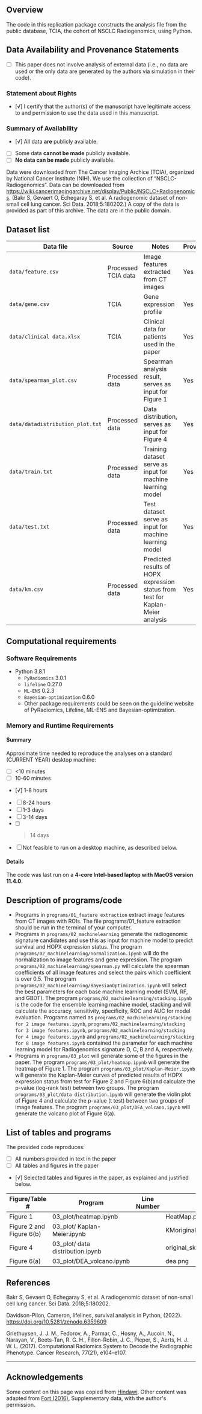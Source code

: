 Overview
--------

The code in this replication package constructs the analysis file from the public database, TCIA, the cohort of NSCLC Radiogenomics, using Python.

Data Availability and Provenance Statements
----------------------------

- [ ] This paper does not involve analysis of external data (i.e., no data are used or the only data are generated by the authors via simulation in their code).


### Statement about Rights

- [√] I certify that the author(s) of the manuscript have legitimate access to and permission to use the data used in this manuscript. 


### Summary of Availability

- [√] All data **are** publicly available.
- [ ] Some data **cannot be made** publicly available.
- [ ] **No data can be made** publicly available.

Data were downloaded from The Cancer Imaging Archice (TCIA), organized by National Cancer Institute (NIH). We use the collection of “NSCLC-Radiogenomics”. Data can be downloaded from https://wiki.cancerimagingarchive.net/display/Public/NSCLC+Radiogenomics. (Bakr S, Gevaert O, Echegaray S, et al. A radiogenomic dataset of non-small cell lung cancer. Sci Data. 2018;5:180202.)
A copy of the data is provided as part of this archive. The data are in the public domain.


Dataset list
------------

| Data file | Source | Notes    |Provided |
|-----------|--------|----------|---------|
| `data/feature.csv` | Processed TCIA data | Image features extracted from CT images | Yes |
| `data/gene.csv` | TCIA | Gene expression profile | Yes |
| `data/clinical data.xlsx`| TCIA | Clinical data for patients used in the paper | Yes |
| `data/spearman_plot.csv`| Processed data | Spearman analysis result, serves as input for Figure 1 | Yes |
| `data/datadistribution_plot.txt`| Processed data | Data distribution, serves as input for Figure 4 | Yes |
| `data/train.txt`| Processed data | Training dataset serve as input for machine learning model | Yes |
| `data/test.txt`| Processed data | Test dataset serve as input for machine learning model | Yes |
| `data/km.csv`| Processed data | Predicted results of HOPX expression status from test for Kaplan-Meier analysis | Yes |



Computational requirements
---------------------------

### Software Requirements
- Python 3.8.1
  - `PyRadiomics` 3.0.1
  - `lifeline` 0.27.0
  - `ML-ENS` 0.2.3
  - `Bayesian-optimization` 0.6.0
  - Other package requirements could be seen on the guideline website of PyRadiomics, Lifeline, ML-ENS and Bayesian-optimization.


### Memory and Runtime Requirements

#### Summary

Approximate time needed to reproduce the analyses on a standard (CURRENT YEAR) desktop machine:

- [ ] <10 minutes
- [ ] 10-60 minutes
- [√] 1-8 hours
- [ ] 8-24 hours
- [ ] 1-3 days
- [ ] 3-14 days
- [ ] > 14 days
- [ ] Not feasible to run on a desktop machine, as described below.

#### Details

The code was last run on a **4-core Intel-based laptop with MacOS version 11.4.0**. 

Description of programs/code
----------------------------

- Programs in `programs/01_feature extraction` extract image features from CT images with ROIs. The file programs/01_feature extraction should be run in the terminal of your computer.
- Programs in `programs/02_machinelearning` generate the radiogenomic signature candidates and use this as input for machine model to predict survival and HOPX expression status. The program `programs/02_machinelearning/normalization.ipynb` will do the normalization to image features and gene expression. The program `programs/02_machinelearning/spearman.py` will calculate the spearman coefficients of all image features and select the pairs which coefficient is over 0.5. The program `programs/02_machinelearning/BayesianOptimization.ipynb` will select the best parameters for each base machine learning model (SVM, RF, and GBDT). The program `programs/02_machinelearning/stacking.ipynb` is the code for the ensemble learning machine model, stacking and will calculate the accuracy, sensitivity, specificity, ROC and AUC for model evaluation. Programs named as `programs/02_machinelearning/stacking for 2 image features.ipynb`,  `programs/02_machinelearning/stacking for 3 image features.ipynb`, `programs/02_machinelearning/stacking for 4 image features.ipynb` and `programs/02_machinelearning/stacking for 8 image features.ipynb` contained the parameter for each machine learning model for Radiogenomics signature D, C, B and A, respectively.
- Programs in `programs/03_plot` will generate some of the figures in the paper. The program `programs/03_plot/heatmap.ipynb` will generate the heatmap of Figure 1. The program `programs/03_plot/Kaplan-Meier.ipynb` will generate the Kaplan-Meier curves of predicted results of HOPX expression status from test for Figure 2 and Figure 6(b)and calculate the p-value (log-rank test) between two groups. The program `programs/03_plot/data distribution.ipynb` will generate the violin plot of Figure 4 and calculate the p-value (t test) between two groups of image features. The program `programs/03_plot/DEA_volcano.ipynb` will generate the volcano plot of Figure 6(a).


List of tables and programs
---------------------------

The provided code reproduces:

- [ ] All numbers provided in text in the paper
- [ ] All tables and figures in the paper
- [√] Selected tables and figures in the paper, as explained and justified below.


| Figure/Table #    | Program                  | Line Number | Output file                      | Note                            |
|-------------------|--------------------------|-------------|----------------------------------|---------------------------------|
| Figure 1           | 03_plot/heatmap.ipynb    |             | HeatMap.png                 ||
| Figure 2 and Figure 6(b)           | 03_plot/ Kaplan-Meier.ipynb|           | KMoriginal.png,KM2.png,KM3.png,KM4.png,KM8.png||
| Figure 4           | 03_plot/ data distribution.ipynb |          | original_ske_violin 2.png, wavelet_root_violin 2.png  ||
| Figure 6(a)          | 03_plot/DEA_volcano.ipynb           |             | dea.png                |           |


## References

Bakr S, Gevaert O, Echegaray S, et al. A radiogenomic dataset of non-small cell lung cancer. Sci Data. 2018;5:180202.

Davidson-Pilon, Cameron, lifelines, survival analysis in Python, (2022). https://doi.org/10.5281/zenodo.6359609

Griethuysen, J. J. M., Fedorov, A., Parmar, C., Hosny, A., Aucoin, N., Narayan, V., Beets-Tan, R. G. H., Fillon-Robin, J. C., Pieper, S., Aerts, H. J. W. L. (2017). Computational Radiomics System to Decode the Radiographic Phenotype. Cancer Research, 77(21), e104–e107. 

---

## Acknowledgements

Some content on this page was copied from [Hindawi](https://www.hindawi.com/research.data/#statement.templates). Other content was adapted  from [Fort (2016)](https://doi.org/10.1093/restud/rdw057), Supplementary data, with the author's permission.
